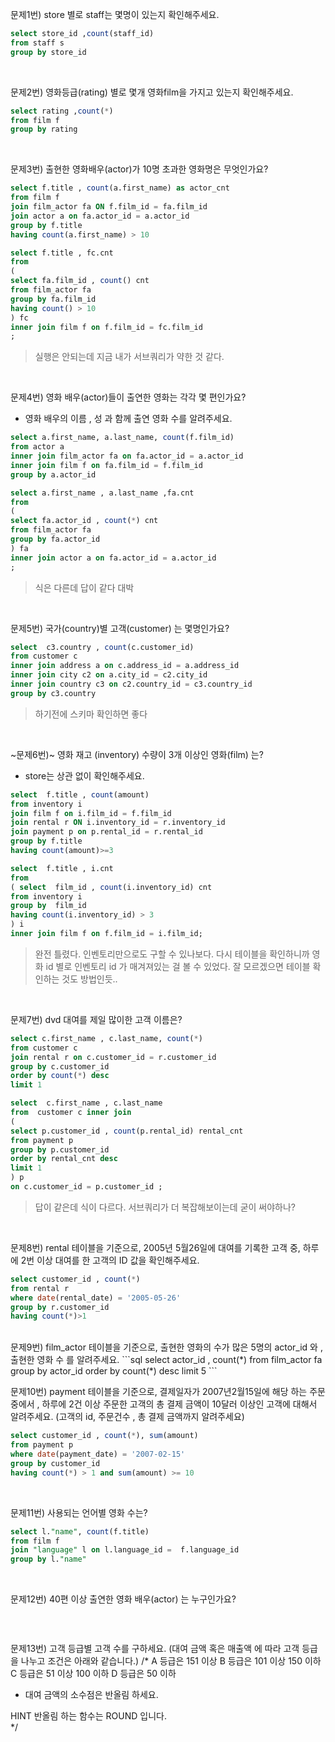 문제1번) store 별로 staff는 몇명이 있는지 확인해주세요.
```sql
select store_id ,count(staff_id)
from staff s
group by store_id 
```
</br>

문제2번) 영화등급(rating) 별로 몇개 영화film을 가지고 있는지 확인해주세요.
```sql
select rating ,count(*)
from film f
group by rating
```
</br>

문제3번) 출현한 영화배우(actor)가  10명 초과한 영화명은 무엇인가요?
```sql
select f.title , count(a.first_name) as actor_cnt
from film f
join film_actor fa ON f.film_id = fa.film_id 
join actor a on fa.actor_id = a.actor_id
group by f.title
having count(a.first_name) > 10
```

```sql
select f.title , fc.cnt
from
(
select fa.film_id , count() cnt
from film_actor fa
group by fa.film_id
having count() > 10
) fc
inner join film f on f.film_id = fc.film_id
;
```

> 실행은 안되는데 지금 내가 서브쿼리가 약한 것 같다.

</br>

문제4번) 영화 배우(actor)들이 출연한 영화는 각각 몇 편인가요?

- 영화 배우의 이름 , 성 과 함께 출연 영화 수를 알려주세요.

```sql
select a.first_name, a.last_name, count(f.film_id)
from actor a
inner join film_actor fa on fa.actor_id = a.actor_id 
inner join film f on fa.film_id = f.film_id 
group by a.actor_id 
```
```sql
select a.first_name , a.last_name ,fa.cnt
from
(
select fa.actor_id , count(*) cnt
from film_actor fa
group by fa.actor_id
) fa
inner join actor a on fa.actor_id = a.actor_id
;
```
> 식은 다른데 답이 같다 대박
</br>

문제5번) 국가(country)별 고객(customer) 는 몇명인가요?
```sql
select  c3.country , count(c.customer_id)
from customer c 
inner join address a on c.address_id = a.address_id 
inner join city c2 on a.city_id = c2.city_id 
inner join country c3 on c2.country_id = c3.country_id 
group by c3.country 
```
> 하기전에 스키마 확인하면 좋다
</br>

~문제6번)~ 영화 재고 (inventory) 수량이 3개 이상인 영화(film) 는?

- store는 상관 없이 확인해주세요.

```sql
select  f.title , count(amount)
from inventory i
join film f on i.film_id = f.film_id 
join rental r ON i.inventory_id = r.inventory_id 
join payment p on p.rental_id = r.rental_id
group by f.title
having count(amount)>=3
```
```sql
select  f.title , i.cnt
from
( select  film_id , count(i.inventory_id) cnt
from inventory i
group by  film_id
having count(i.inventory_id) > 3
) i
inner join film f on f.film_id = i.film_id;
```
> 완전 틀렸다. 인벤토리만으로도 구할 수 있나보다. 다시 테이블을 확인하니까 영화 id 별로 인벤토리 id 가 매겨져있는 걸 볼 수 있었다.
> 잘 모르겠으면 테이블 확인하는 것도 방법인듯..

</br>

문제7번) dvd 대여를 제일 많이한 고객 이름은?

```sql
select c.first_name , c.last_name, count(*) 
from customer c 
join rental r on c.customer_id = r.customer_id 
group by c.customer_id 
order by count(*) desc
limit 1
```
```sql
select  c.first_name , c.last_name
from  customer c inner join
(
select p.customer_id , count(p.rental_id) rental_cnt
from payment p
group by p.customer_id
order by rental_cnt desc
limit 1
) p
on c.customer_id = p.customer_id ;
```
> 답이 같은데 식이 다르다. 서브쿼리가 더 복잡해보이는데 굳이 써야하나?

</br>

문제8번) rental 테이블을  기준으로,   2005년 5월26일에 대여를 기록한 고객 중, 하루에 2번 이상 대여를 한 고객의 ID 값을 확인해주세요.
```sql
select customer_id , count(*) 
from rental r 
where date(rental_date) = '2005-05-26'
group by r.customer_id 
having count(*)>1
```
</br>
문제9번) film_actor 테이블을 기준으로, 출현한 영화의 수가 많은  5명의 actor_id 와 , 출현한 영화 수 를 알려주세요.
```sql
select actor_id , count(*)
from film_actor fa 
group by actor_id 
order by count(*) desc 
limit 5
```
</br>

문제10번) payment 테이블을 기준으로,  결제일자가 2007년2월15일에 해당 하는 주문 중에서  ,  하루에 2건 이상 주문한 고객의  총 결제 금액이 10달러 이상인 고객에 대해서 알려주세요.
(고객의 id,  주문건수 , 총 결제 금액까지 알려주세요)
```sql
select customer_id , count(*), sum(amount) 
from payment p 
where date(payment_date) = '2007-02-15'
group by customer_id 
having count(*) > 1 and sum(amount) >= 10
```
</br>

문제11번) 사용되는 언어별 영화 수는?
```sql
select l."name", count(f.title) 
from film f 
join "language" l on l.language_id =  f.language_id 
group by l."name" 
```
</br>

문제12번) 40편 이상 출연한 영화 배우(actor) 는 누구인가요?
```sql
```
</br>

문제13번) 고객 등급별 고객 수를 구하세요. (대여 금액 혹은 매출액  에 따라 고객 등급을 나누고 조건은 아래와 같습니다.)
/*
A 등급은 151 이상
B 등급은 101 이상 150 이하
C 등급은   51 이상 100 이하
D 등급은   50 이하

- 대여 금액의 소수점은 반올림 하세요.

HINT
반올림 하는 함수는 ROUND 입니다.	
*/
```sql
```
</br>
